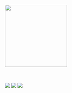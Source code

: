  <div>
   <a href="https://github.com/clayton610">
   <img height="200em" src="https://github-readme-stats.vercel.app/api?username=clayton610&show_icons=true&theme=tokyolight&include_all_commits=true&count_private=true"/>
   <br>
   <br>
 <a img height="200" width="200" src="https://cdn.jsdelivr.net/gh/devicons/devicon/icons/androidstudio/androidstudio-original-wordmark.svg" /></a>
    <a img height="100" width="100" src="https://cdn.jsdelivr.net/gh/devicons/devicon/icons/godot/godot-original-wordmark.svg" /></a>
    <a img height="100" width="100" src="https://cdn.jsdelivr.net/gh/devicons/devicon/icons/arduino/arduino-original-wordmark.svg" /></a>
            
          
          
 <br>
  <br>
 
<div> 
 <a href="https://www.linkedin.com/in/clayton-maia-barbosa-44896b236" target="_blank"><img src="https://img.shields.io/badge/-LinkedIn-%230077B5?style=for-the-badge&logo=linkedin&logoColor=white" target="_blank"></a>
 <a href="https://discord.gg/apptUAwr"_blank"><img src="https://img.shields.io/badge/Discord-7289DA?style=for-the-badge&logo=discord&logoColor=white" target="_blank"></a>
 <a href = "mailto:claytonmaia1994@gmail.com"><img src="https://img.shields.io/badge/-Gmail-%23333?style=for-the-badge&logo=gmail&logoColor=red" target="_blank"></a>
  
 

</div>
